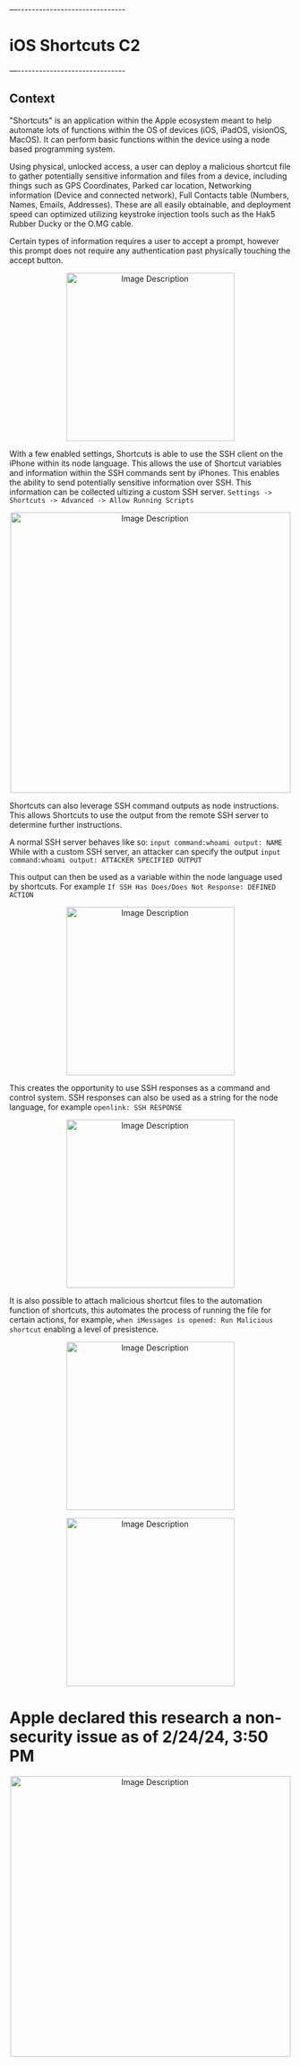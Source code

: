 —------------------------------
# iOS Shortcuts C2
—------------------------------

## Context

"Shortcuts" is an application within the Apple ecosystem meant to help automate lots of functions within the OS of devices (iOS, iPadOS, visionOS, MacOS). It can perform basic functions within the device using a node based programming system. 

Using physical, unlocked access, a user can deploy a malicious shortcut file to gather potentially sensitive information and files from a device, including things such as GPS Coordinates, Parked car location, Networking information (Device and connected network), Full Contacts table (Numbers, Names, Emails, Addresses). These are all easily obtainable, and deployment speed can optimized utilizing keystroke injection tools such as the Hak5 Rubber Ducky or the O.MG cable. 

Certain types of information requires a user to accept a prompt, however this prompt does not require any authentication past physically touching the accept button. 

<p align="center">
  <img src="https://github.com/user-attachments/assets/4cd86174-25b6-40bb-9d3f-c72b9dea60ee" alt="Image Description" width="300" height="auto">
</p>

With a few enabled settings, Shortcuts is able to use the SSH client on the iPhone within its node language. This allows the use of Shortcut variables and information within the SSH commands sent by iPhones. This enables the ability to send potentially sensitive information over SSH. This information can be collected ultizing a custom SSH server. 
`Settings -> Shortcuts -> Advanced -> Allow Running Scripts`

<p align="center">
<img src="https://github.com/Peaakss/iOS-C2-BETA/assets/115900893/62c9a031-f8be-4dd0-ad6b-a86dd8159a56" alt="Image Description" width="500" height="auto">
</p>

Shortcuts can also leverage SSH command outputs as node instructions. This allows Shortcuts to use the output from the remote SSH server to determine further instructions. 

A normal SSH server behaves like so:
`input command:whoami output: NAME` 
While with a custom SSH server, an attacker can specify the output
`input command:whoami output: ATTACKER SPECIFIED OUTPUT` 

This output can then be used as a variable within the node language used by shortcuts. For example `If SSH Has Does/Does Not Response: DEFINED ACTION`
<p align="center">
  <img src="https://github.com/user-attachments/assets/912d53d1-06e4-41a1-8dcf-dea5d57d40cd" alt="Image Description" width="300" height="auto">
</p>

This creates the opportunity to use SSH responses as a command and control system. SSH responses can also be used as a string for the node language, for example `openlink: SSH RESPONSE` 

<p align="center">
  <img src="https://github.com/user-attachments/assets/36abe184-7a63-4112-ba86-6a8ac94f4954" alt="Image Description" width="300" height="auto">
</p>

It is also possible to attach malicious shortcut files to the automation function of shortcuts, this automates the process of running the file for certain actions, for example, `when iMessages is opened: Run Malicious shortcut` enabling a level of presistence. 

<p align="center">
  <img src="https://github.com/user-attachments/assets/ff09cce5-0d3d-4862-95db-e0eb35eb43c5" alt="Image Description" width="300" height="auto">
</p>

<p align="center">
  <img src="https://github.com/user-attachments/assets/53b2c751-efc5-4430-81a8-ba06927b42b4" alt="Image Description" width="300" height="auto">
</p>

# Apple declared this research a non-security issue as of 2/24/24, 3:50 PM

<p align="center">
<img src="https://github.com/Peaakss/iOS-C2-BETA/assets/115900893/483212b1-8b66-4eb8-8880-89fdeb823347" alt="Image Description" width="500" height="auto">
</p>
